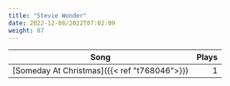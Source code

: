 ```yaml
---
title: "Stevie Wonder"
date: 2022-12-08/2022T07:02:09
weight: 87
---
```




 Song | Plays 
----- | -----:
[Someday At Christmas]({{< ref "t768046">}}) | 1

